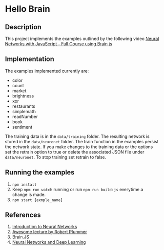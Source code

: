 # Hello Brain

## Description

This project implements the examples outlined by the following video [Neural Networks with JavaScript - Full Course using Brain.js](https://youtu.be/6E6XecoTRVo)

## Implementation

The examples implemented currently are:

* color
* count
* market
* brightness
* xor
* restaurants
* simplemath
* readNumber
* book
* sentiment

The training data is in the `data/training` folder. The resulting network is stored in the `data/neuronet` folder.
The train function in the examples persist the network state. If you make changes to the training data or the options
set the retrain option to true or delete the associated JSON file under `data/neuronet`. To stop training set 
retrain to false.

## Running the examples
1. `npm install`
2. Keep `npm run watch` running or run `npm run build:js` everytime a change is made.
2. `npm start [exmple_name]`

## References

1. [Introduction to Neural Networks](https://www.youtube.com/playlist?list=PLZHQObOWTQDNU6R1_67000Dx_ZCJB-3pi)
2. [Awesome lecture by Robert Plummer](https://scrimba.com/g/gneuralnetworks)
3. [Brain.JS](https://brain.js.org) 
4. [Neural Networks and Deep Learning](http://neuralnetworksanddeeplearning.com)